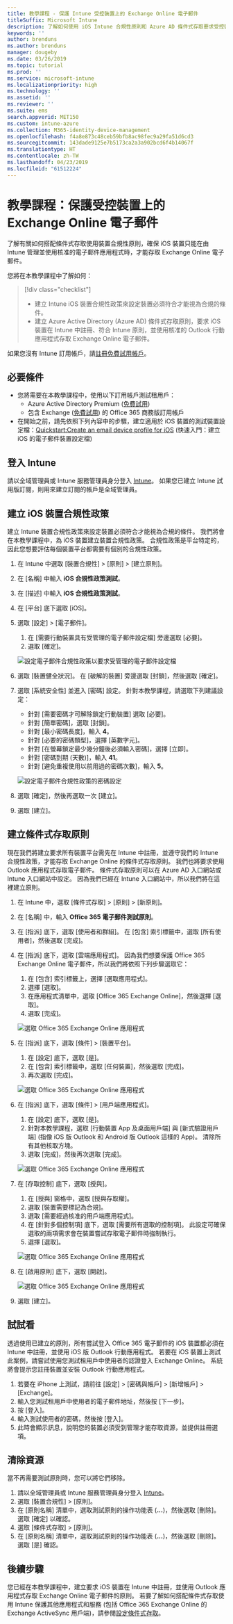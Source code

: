 ```yaml
---
title: 教學課程 - 保護 Intune 受控裝置上的 Exchange Online 電子郵件
titleSuffix: Microsoft Intune
description: 了解如何使用 iOS Intune 合規性原則和 Azure AD 條件式存取要求受控裝置和 Outlook 應用程式以保護 Exchange Online。
keywords: ''
author: brenduns
ms.author: brenduns
manager: dougeby
ms.date: 03/26/2019
ms.topic: tutorial
ms.prod: ''
ms.service: microsoft-intune
ms.localizationpriority: high
ms.technology: ''
ms.assetid: ''
ms.reviewer: ''
ms.suite: ems
search.appverid: MET150
ms.custom: intune-azure
ms.collection: M365-identity-device-management
ms.openlocfilehash: f4a8e873c48ceb59bfb8ac98fec9a29fa51d6cd3
ms.sourcegitcommit: 143dade9125e7b5173ca2a3a902bcd6f4b14067f
ms.translationtype: HT
ms.contentlocale: zh-TW
ms.lasthandoff: 04/23/2019
ms.locfileid: "61512224"
---
```

# <a name="tutorial-protect-exchange-online-email-on-managed-devices"></a>教學課程：保護受控裝置上的 Exchange Online 電子郵件
了解有關如何搭配條件式存取使用裝置合規性原則，確保 iOS 裝置只能在由 Intune 管理並使用核准的電子郵件應用程式時，才能存取 Exchange Online 電子郵件。 

您將在本教學課程中了解如何： 
> [!div class="checklist"]
> * 建立 Intune iOS 裝置合規性政策來設定裝置必須符合才能視為合規的條件。
> * 建立 Azure Active Directory (Azure AD) 條件式存取原則，要求 iOS 裝置在 Intune 中註冊、符合 Intune 原則，並使用核准的 Outlook 行動應用程式存取 Exchange Online 電子郵件。

如果您沒有 Intune 訂用帳戶，請[註冊免費試用帳戶](free-trial-sign-up.md)。

## <a name="prerequisites"></a>必要條件
  - 您將需要在本教學課程中，使用以下訂用帳戶測試租用戶：
    - Azure Active Directory Premium ([免費試用](https://azure.microsoft.com/free/?WT.mc_id=A261C142F))
    - 包含 Exchange ([免費試用](https://go.microsoft.com/fwlink/p/?LinkID=510938)) 的 Office 365 商務版訂用帳戶
  - 在開始之前，請先依照下列內容中的步驟，建立適用於 iOS 裝置的測試裝置設定檔：[Quickstart:Create an email device profile for iOS](quickstart-email-profile.md) (快速入門：建立 iOS 的電子郵件裝置設定檔)

## <a name="sign-in-to-intune"></a>登入 Intune

請以全域管理員或 Intune 服務管理員身分登入 [Intune](https://aka.ms/intuneportal)。 如果您已建立 Intune 試用版訂閱，則用來建立訂閱的帳戶是全域管理員。

## <a name="create-the-ios-device-compliance-policy"></a>建立 iOS 裝置合規性政策
建立 Intune 裝置合規性政策來設定裝置必須符合才能視為合規的條件。 我們將會在本教學課程中，為 iOS 裝置建立裝置合規性政策。 合規性政策是平台特定的，因此您想要評估每個裝置平台都需要有個別的合規性政策。

1.  在 Intune 中選取 [裝置合規性] > [原則] > [建立原則]。
2.  在 [名稱] 中輸入 **iOS 合規性政策測試**。 
3.  在 [描述] 中輸入 **iOS 合規性政策測試**。
4.  在 [平台] 底下選取 [iOS]。 
5.  選取 [設定] > [電子郵件]。 
     
    1.  在 [需要行動裝置具有受管理的電子郵件設定檔] 旁邊選取 [必要]。
    2. 選取 [確定]。

    ![設定電子郵件合規性政策以要求受管理的電子郵件設定檔](media/tutorial-protect-email-on-enrolled-devices/ios-compliance-policy-email.png)
    
6.  選取 [裝置健全狀況]。 在 [破解的裝置] 旁邊選取 [封鎖]，然後選取 [確定]。
7.  選取 [系統安全性] 並進入 [密碼] 設定。 針對本教學課程，請選取下列建議設定：
     
    - 針對 [需要密碼才可解除鎖定行動裝置] 選取 [必要]。
    - 針對 [簡單密碼]，選取 [封鎖]。
    - 針對 [最小密碼長度]，輸入 **4**。
    - 針對 [必要的密碼類型]，選擇 [英數字元]。
    - 針對 [在螢幕鎖定最少幾分鐘後必須輸入密碼]，選擇 [立即]。
    - 針對 [密碼到期 (天數)]，輸入 **41**。
    - 針對 [避免重複使用以前用過的密碼次數]，輸入 **5**。
 
    ![設定電子郵件合規性政策的密碼設定](media/tutorial-protect-email-on-enrolled-devices/ios-compliance-policy-system-security.png)

8.  選取 [確定]，然後再選取一次 [建立]。
9.  選取 [建立]。

## <a name="create-the-conditional-access-policy"></a>建立條件式存取原則
現在我們將建立要求所有裝置平台需先在 Intune 中註冊，並遵守我們的 Intune 合規性政策，才能存取 Exchange Online 的條件式存取原則。 我們也將要求使用 Outlook 應用程式存取電子郵件。 條件式存取原則可以在 Azure AD 入口網站或 Intune 入口網站中設定。 因為我們已經在 Intune 入口網站中，所以我們將在這裡建立原則。
1.  在 Intune 中，選取 [條件式存取] > [原則] > [新原則]。
1.  在 [名稱] 中，輸入 **Office 365 電子郵件測試原則**。 
3.  在 [指派] 底下，選取 [使用者和群組]。 在 [包含] 索引標籤中，選取 [所有使用者]，然後選取 [完成]。

4.  在 [指派] 底下，選取 [雲端應用程式]。 因為我們想要保護 Office 365 Exchange Online 電子郵件，所以我們將依照下列步驟選取它：
     
    1. 在 [包含] 索引標籤上，選擇 [選取應用程式]。
    2. 選擇 [選取]。 
    3. 在應用程式清單中，選取 [Office 365 Exchange Online]，然後選擇 [選取]。 
    4. 選取 [完成]。
  
    ![選取 Office 365 Exchange Online 應用程式](media/tutorial-protect-email-on-enrolled-devices/ios-ca-policy-cloud-apps.png)

5.  在 [指派] 底下，選取 [條件] > [裝置平台]。
     
    1. 在 [設定] 底下，選取 [是]。
    2. 在 [包含] 索引標籤中，選取 [任何裝置]，然後選取 [完成]。 
    3. 再次選取 [完成]。
   
    ![選取 Office 365 Exchange Online 應用程式](media/tutorial-protect-email-on-enrolled-devices/ios-ca-policy-cloud-device-platforms.png)

6.  在 [指派] 底下，選取 [條件] > [用戶端應用程式]。
     
    1. 在 [設定] 底下，選取 [是]。
    2. 針對本教學課程，選取 [行動裝置 App 及桌面用戶端] 與 [新式驗證用戶端] (指像 iOS 版 Outlook 和 Android 版 Outlook 這樣的 App)。 清除所有其他核取方塊。
    3. 選取 [完成]，然後再次選取 [完成]。
    
    ![選取 Office 365 Exchange Online 應用程式](media/tutorial-protect-email-on-enrolled-devices/ios-ca-policy-client-apps.png)

7.  在 [存取控制] 底下，選取 [授與]。 
     
    1. 在 [授與] 窗格中，選取 [授與存取權]。
    2. 選取 [裝置需要標記為合規]。 
    3. 選取 [需要經過核准的用戶端應用程式]。
    4. 在 [針對多個控制項] 底下，選取 [需要所有選取的控制項]。 此設定可確保選取的兩項需求會在裝置嘗試存取電子郵件時強制執行。
    5. 選擇 [選取]。
     
    ![選取 Office 365 Exchange Online 應用程式](media/tutorial-protect-email-on-enrolled-devices/ios-ca-policy-grant-access.png)

8.  在 [啟用原則] 底下，選取 [開啟]。
     
    ![選取 Office 365 Exchange Online 應用程式](media/tutorial-protect-email-on-enrolled-devices/ios-ca-policy-enable-policy.png)

9.  選取 [建立]。

## <a name="try-it-out"></a>試試看
透過使用已建立的原則，所有嘗試登入 Office 365 電子郵件的 iOS 裝置都必須在 Intune 中註冊，並使用 iOS 版 Outlook 行動應用程式。 若要在 iOS 裝置上測試此案例，請嘗試使用您測試租用戶中使用者的認證登入 Exchange Online。 系統將會提示您註冊裝置並安裝 Outlook 行動應用程式。
1. 若要在 iPhone 上測試，請前往 [設定] > [密碼與帳戶] > [新增帳戶] > [Exchange]。
2. 輸入您測試租用戶中使用者的電子郵件地址，然後按 [下一步]。
3. 按 [登入]。
4. 輸入測試使用者的密碼，然後按 [登入]。
5. 此時會顯示訊息，說明您的裝置必須受到管理才能存取資源，並提供註冊選項。 

## <a name="clean-up-resources"></a>清除資源
當不再需要測試原則時，您可以將它們移除。
1. 請以全域管理員或 Intune 服務管理員身分登入 [Intune](https://aka.ms/intuneportal)。
2. 選取 [裝置合規性] > [原則]。
3. 在 [原則名稱] 清單中，選取測試原則的操作功能表 (**...**)，然後選取 [刪除]。 選取 [確定] 以確認。
4. 選取 [條件式存取] > [原則]。
5. 在 [原則名稱] 清單中，選取測試原則的操作功能表 (**...**)，然後選取 [刪除]。 選取 [是] 確認。

 ## <a name="next-steps"></a>後續步驟 
您已經在本教學課程中，建立要求 iOS 裝置在 Intune 中註冊，並使用 Outlook 應用程式存取 Exchange Online 電子郵件的原則。 若要了解如何搭配條件式存取使用 Intune 保護其他應用程式和服務 (包括 Office 365 Exchange Online 的 Exchange ActiveSync 用戶端)，請參閱[設定條件式存取](conditional-access.md)。
